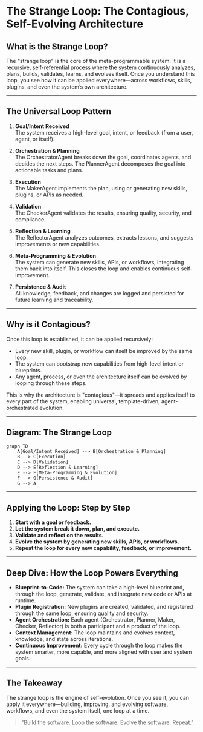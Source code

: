 # The Strange Loop: The Contagious, Self-Evolving Architecture

## What is the Strange Loop?

The "strange loop" is the core of the meta-programmable system. It is a recursive, self-referential process where the system continuously analyzes, plans, builds, validates, learns, and evolves itself. Once you understand this loop, you see how it can be applied everywhere—across workflows, skills, plugins, and even the system’s own architecture.

---

## The Universal Loop Pattern

1. **Goal/Intent Received**  
   The system receives a high-level goal, intent, or feedback (from a user, agent, or itself).

2. **Orchestration & Planning**  
   The OrchestratorAgent breaks down the goal, coordinates agents, and decides the next steps. The PlannerAgent decomposes the goal into actionable tasks and plans.

3. **Execution**  
   The MakerAgent implements the plan, using or generating new skills, plugins, or APIs as needed.

4. **Validation**  
   The CheckerAgent validates the results, ensuring quality, security, and compliance.

5. **Reflection & Learning**  
   The ReflectorAgent analyzes outcomes, extracts lessons, and suggests improvements or new capabilities.

6. **Meta-Programming & Evolution**  
   The system can generate new skills, APIs, or workflows, integrating them back into itself. This closes the loop and enables continuous self-improvement.

7. **Persistence & Audit**  
   All knowledge, feedback, and changes are logged and persisted for future learning and traceability.

---

## Why is it Contagious?

Once this loop is established, it can be applied recursively:
- Every new skill, plugin, or workflow can itself be improved by the same loop.
- The system can bootstrap new capabilities from high-level intent or blueprints.
- Any agent, process, or even the architecture itself can be evolved by looping through these steps.

This is why the architecture is "contagious"—it spreads and applies itself to every part of the system, enabling universal, template-driven, agent-orchestrated evolution.

---

## Diagram: The Strange Loop

```mermaid
graph TD
    A[Goal/Intent Received] --> B[Orchestration & Planning]
    B --> C[Execution]
    C --> D[Validation]
    D --> E[Reflection & Learning]
    E --> F[Meta-Programming & Evolution]
    F --> G[Persistence & Audit]
    G --> A
```

---

## Applying the Loop: Step by Step

1. **Start with a goal or feedback.**
2. **Let the system break it down, plan, and execute.**
3. **Validate and reflect on the results.**
4. **Evolve the system by generating new skills, APIs, or workflows.**
5. **Repeat the loop for every new capability, feedback, or improvement.**

---

## Deep Dive: How the Loop Powers Everything

- **Blueprint-to-Code:** The system can take a high-level blueprint and, through the loop, generate, validate, and integrate new code or APIs at runtime.
- **Plugin Registration:** New plugins are created, validated, and registered through the same loop, ensuring quality and security.
- **Agent Orchestration:** Each agent (Orchestrator, Planner, Maker, Checker, Reflector) is both a participant and a product of the loop.
- **Context Management:** The loop maintains and evolves context, knowledge, and state across iterations.
- **Continuous Improvement:** Every cycle through the loop makes the system smarter, more capable, and more aligned with user and system goals.

---

## The Takeaway

The strange loop is the engine of self-evolution. Once you see it, you can apply it everywhere—building, improving, and evolving software, workflows, and even the system itself, one loop at a time.

> "Build the software. Loop the software. Evolve the software. Repeat."
